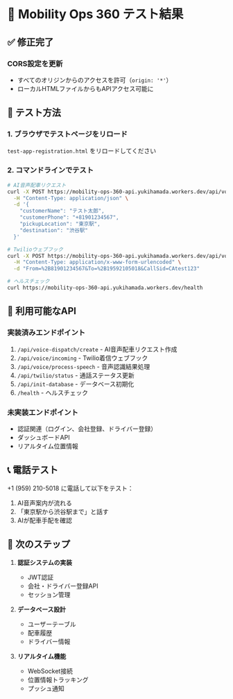 # 🧪 Mobility Ops 360 テスト結果

## ✅ 修正完了

### CORS設定を更新
- すべてのオリジンからのアクセスを許可（`origin: '*'`）
- ローカルHTMLファイルからもAPIアクセス可能に

## 📱 テスト方法

### 1. ブラウザでテストページをリロード
`test-app-registration.html` をリロードしてください

### 2. コマンドラインでテスト
```bash
# AI音声配車リクエスト
curl -X POST https://mobility-ops-360-api.yukihamada.workers.dev/api/voice-dispatch/create \
  -H "Content-Type: application/json" \
  -d '{
    "customerName": "テスト太郎",
    "customerPhone": "+81901234567",
    "pickupLocation": "東京駅",
    "destination": "渋谷駅"
  }'

# Twilioウェブフック
curl -X POST https://mobility-ops-360-api.yukihamada.workers.dev/api/voice/incoming \
  -H "Content-Type: application/x-www-form-urlencoded" \
  -d "From=%2B81901234567&To=%2B19592105018&CallSid=CAtest123"

# ヘルスチェック
curl https://mobility-ops-360-api.yukihamada.workers.dev/health
```

## 🔧 利用可能なAPI

### 実装済みエンドポイント
1. `/api/voice-dispatch/create` - AI音声配車リクエスト作成
2. `/api/voice/incoming` - Twilio着信ウェブフック
3. `/api/voice/process-speech` - 音声認識結果処理
4. `/api/twilio/status` - 通話ステータス更新
5. `/api/init-database` - データベース初期化
6. `/health` - ヘルスチェック

### 未実装エンドポイント
- 認証関連（ログイン、会社登録、ドライバー登録）
- ダッシュボードAPI
- リアルタイム位置情報

## 📞 電話テスト

+1 (959) 210-5018 に電話して以下をテスト：
1. AI音声案内が流れる
2. 「東京駅から渋谷駅まで」と話す
3. AIが配車手配を確認

## 🚀 次のステップ

1. **認証システムの実装**
   - JWT認証
   - 会社・ドライバー登録API
   - セッション管理

2. **データベース設計**
   - ユーザーテーブル
   - 配車履歴
   - ドライバー情報

3. **リアルタイム機能**
   - WebSocket接続
   - 位置情報トラッキング
   - プッシュ通知
